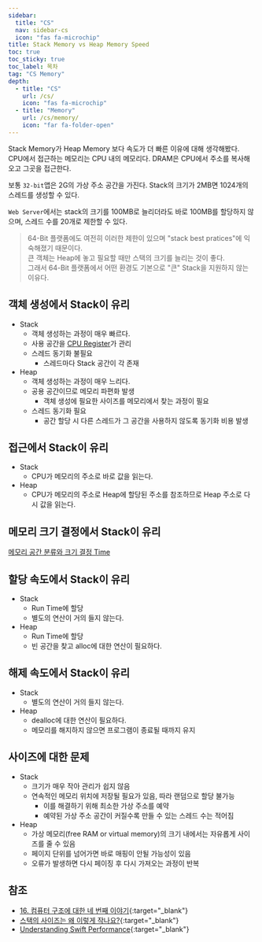```yaml
---
sidebar:
  title: "CS"
  nav: sidebar-cs
  icon: "fas fa-microchip"
title: Stack Memory vs Heap Memory Speed
toc: true
toc_sticky: true
toc_label: 목차
tag: "CS Memory"
depth:
  - title: "CS"
    url: /cs/
    icon: "fas fa-microchip"
  - title: "Memory"
    url: /cs/memory/
    icon: "far fa-folder-open"
---
```

Stack Memory가 Heap Memory 보다 속도가 더 빠른 이유에 대해 생각해봤다.  
CPU에서 접근하는 메모리는 CPU 내의 메모리다. DRAM은 CPU에서 주소를 복사해 오고 그곳을 접근한다.

보통 `32-bit`앱은 2G의 가상 주소 공간을 가진다. Stack의 크기가 2MB면 1024개의 스레드를 생성할 수 있다.

`Web Server`에서는 stack의 크기를 100MB로 늘리더라도 바로 100MB를 할당하지 않으며, 스레드 수를 20개로 제한할 수 있다.

> 64-Bit 플랫폼에도 여전히 이러한 제한이 있으며 "stack best pratices"에 익숙해졌기 때문이다.<br/>
큰 객체는 Heap에 놓고 필요할 때만 스택의 크기를 늘리는 것이 좋다.<br/>
그래서 64-Bit 플랫폼에서 어떤 환경도 기본으로 "큰" Stack을 지원하지 않는 이유다.

## 객체 생성에서 Stack이 유리
* Stack 
  * 객체 생성하는 과정이 매우 빠르다.
  * 사용 공간을 [<i class="fas fa-link"></i> CPU Register](/cs/cpu/register/)가 관리
  * 스레드 동기화 불필요
    * 스레드마다 Stack 공간이 각 존재 
* Heap 
  * 객체 생성하는 과정이 매우 느리다.
  * 공용 공간이므로 메모리 파편화 발생
    * 객체 생성에 필요한 사이즈를 메모리에서 찾는 과정이 필요
  * 스레드 동기화 필요
    * 공간 할당 시 다른 스레드가 그 공간을 사용하지 않도록 동기화 비용 발생

## 접근에서 Stack이 유리
* Stack
  * CPU가 메모리의 주소로 바로 값을 읽는다.
* Heap
  * CPU가 메모리의 주소로 Heap에 할당된 주소를 참조하므로 Heap 주소로 다시 값을 읽는다.

## 메모리 크기 결정에서 Stack이 유리
  [<i class="fas fa-link"></i> 메모리 공간 분류와 크기 결정 Time](/cs/memory/memory-space/)

## 할당 속도에서 Stack이 유리
* Stack
  * Run Time에 할당
  * 별도의 연산이 거의 들지 않는다.
* Heap
  * Run Time에 할당
  * 빈 공간을 찾고 alloc에 대한 연산이 필요하다.

## 해제 속도에서 Stack이 유리
* Stack
  * 별도의 연산이 거의 들지 않는다.
* Heap
  * dealloc에 대한 연산이 필요하다.
  * 메모리를 해지하지 않으면 프로그램이 종료될 때까지 유지

## 사이즈에 대한 문제
* Stack
  * 크기가 매우 작아 관리가 쉽지 않음
  * 연속적인 메모리 위치에 저장될 필요가 있음, 따라 랜덤으로 할당 불가능
      * 이를 해결하기 위해 최소한 가상 주소를 예약
      * 예약된 가상 주소 공간이 커질수록 만들 수 있는 스레드 수는 적어짐
* Heap 
  * 가상 메모리(free RAM or virtual memory)의 크기 내에서는 자유롭게 사이즈를 줄 수 있음
  * 페이지 단위를 넘어가면 바로 매핑이 안될 가능성이 있음
  * 오류가 발생하면 다시 페이징 후 다시 가져오는 과정이 반복

## 참조
* [<i class="fas fa-link"></i> 16. 컴퓨터 구조에 대한 네 번째 이야기](https://popcorntree.tistory.com/68){:target="_blank"}  
* [<i class="fas fa-link"></i> 스택의 사이즈는 왜 이렇게 작나요?](https://insalat.tistory.com/10){:target="_blank"}  
* [<i class="fas fa-link"></i> Understanding Swift Performance](https://developer.apple.com/videos/play/wwdc2016/416/){:target="_blank"}  
